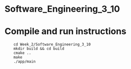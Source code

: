 # Software_Engineering_3_10

# Compile and run instructions
```
    cd Week_2/Software_Engineering_3_10
    mkdir build && cd build
    cmake .. 
    make
    ./app/main
```